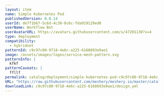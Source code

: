 ```yaml
---
layout: item
name: Simple Kubernetes Pod
publishedVersion: 0.0.14
userId: de7f1b67-5c6d-4c38-8c6c-fda919129ed0
userName: Workflow Bot
userAvatarURL: https://avatars.githubusercontent.com/u/47201130?v=4
type: deployment
compatibility:
  - hybridnet
patternId: c9c97c00-9718-4e6c-a225-6168693e9ae1
image: /assets/images/logos/service-mesh-pattern.svg
patternInfo: |
  kfkf
patternCaveats: |
  ffllf
permalink: catalog/deployment/simple-kubernetes-pod-c9c97c00-9718-4e6c-a225-6168693e9ae1.html
URL: "https://raw.githubusercontent.com/meshery/meshery.io/master/catalog/c9c97c00-9718-4e6c-a225-6168693e9ae1/0.0.14/design.yml"
downloadLink: c9c97c00-9718-4e6c-a225-6168693e9ae1/design.yml
---
```

